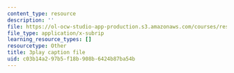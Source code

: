 ```yaml
---
content_type: resource
description: ''
file: https://ol-ocw-studio-app-production.s3.amazonaws.com/courses/res-18-005-highlights-of-calculus-spring-2010/c03b14a297b5f18b908b6424b87ba54b_kAv5pahIevE.srt
file_type: application/x-subrip
learning_resource_types: []
resourcetype: Other
title: 3play caption file
uid: c03b14a2-97b5-f18b-908b-6424b87ba54b
---
```

